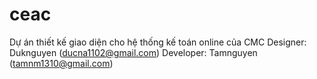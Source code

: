 ceac
====

Dự án thiết kế giao diện cho hệ thống kế toán online của CMC
Designer: Duknguyen (ducna1102@gmail.com)
Developer: Tamnguyen (tamnm1310@gmail.com)